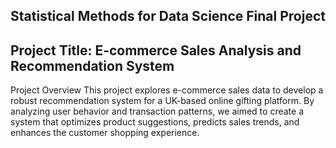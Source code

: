## Statistical Methods for Data Science Final Project
## Project Title: E-commerce Sales Analysis and Recommendation System

Project Overview
This project explores e-commerce sales data to develop a robust recommendation system for a UK-based online gifting platform. By analyzing user behavior and transaction patterns, we aimed to create a system that optimizes product suggestions, predicts sales trends, and enhances the customer shopping experience.
